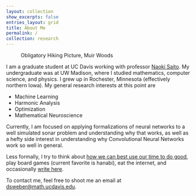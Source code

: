 ```yaml
---
layout: collection
show_excerpts: false
entries_layout: grid
title: About Me
permalink: /
collection: research
---
```


<figure style="width: 300px" class="align-right">
	<img src="{{ '/images/obligatoryHiking.jpg' | absolute_url }}" alt="">
	<figcaption>Obligatory Hiking Picture, Muir Woods</figcaption>
</figure> 


I am a graduate student at UC Davis working with professor [Naoki
Saito](https://www.math.ucdavis.edu/~saito/). My undergraduate was at UW
Madison, where I studied mathematics, computer science, and physics. I grew up
in Rochester, Minnesota (effectively northern Iowa). My general research
interests at this point are
* Machine Learning
* Harmonic Analysis
* Optimization
* Mathematical Neuroscience

Currently, I am focused on applying formalizations of neural networks to a well
simulated sonar problem and understanding why that works, as well as a hefty
side interest in understanding why Convolutional Neural Networks work so well
in general.

Less formally, I try to think about [how we can best use our time to do
good](https://www.effectivealtruism.org/articles/introduction-to-effective-altruism/
"Doing good is really hard. I make no claims to be doing anything particularly
extrodinary."), play board games (current favorite is hanabi), eat the
internet, and occasionally [write here](/blog/).


To contact me, feel free to shoot me an email at dsweber@math.ucdavis.edu.
